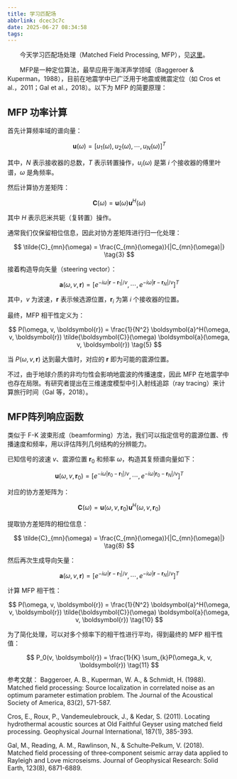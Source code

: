 ```yaml
---
title: 学习匹配场 
abbrlink: dcec3c7c
date: 2025-06-27 08:34:58
tags:
---
```


&emsp;&emsp;今天学习匹配场处理（Matched Field Processing, MFP），见[这里](https://geophydog.cool/post/matched_field_processing/#__1-basic-descriptions__)。
<!--less-->
&emsp;&emsp;MFP是一种定位算法，最早应用于海洋声学领域（Baggeroer & Kuperman，1988），目前在地震学中已广泛用于地震或微震定位（如 Cros et al.，2011；Gal et al.，2018）。以下为 MFP 的简要原理：

## MFP 功率计算

首先计算频率域的谱向量：

$$
\boldsymbol{u}(\omega) = [u_1(\omega), u_2(\omega), \cdots, u_N(\omega)]^T \tag{1}
$$

其中，$N$ 表示接收器的总数，$T$ 表示转置操作，$u_i(\omega)$ 是第 $i$ 个接收器的傅里叶谱，$\omega$ 是角频率。

然后计算协方差矩阵：

$$
\boldsymbol{C}(\omega) = \boldsymbol{u}(\omega) \boldsymbol{u}^H(\omega) \tag{2}
$$

其中 $H$ 表示厄米共轭（复转置）操作。

通常我们仅保留相位信息，因此对协方差矩阵进行归一化处理：

$$
\tilde{C}_{mn}(\omega) = \frac{C_{mn}(\omega)}{|C_{mn}(\omega)|} \tag{3}
$$

接着构造导向矢量（steering vector）：

$$
\boldsymbol{a}(\omega, v, \boldsymbol{r}) = [e^{-i\omega |\boldsymbol{r}-\boldsymbol{r}_1|/v}, \cdots, e^{-i\omega |\boldsymbol{r}-\boldsymbol{r}_N|/v}]^T \tag{4}
$$

其中，$v$ 为波速，$\boldsymbol{r}$ 表示候选源位置，$\boldsymbol{r}_i$ 为第 $i$ 个接收器的位置。

最终，MFP 相干性定义为：

$$
P(\omega, v, \boldsymbol{r}) = \frac{1}{N^2} \boldsymbol{a}^H(\omega, v, \boldsymbol{r}) \tilde{\boldsymbol{C}}(\omega) \boldsymbol{a}(\omega, v, \boldsymbol{r}) \tag{5}
$$

当 $P(\omega, v, \boldsymbol{r})$ 达到最大值时，对应的 $\boldsymbol{r}$ 即为可能的震源位置。

不过，由于地球介质的非均匀性会影响地震波的传播速度，因此 MFP 在地震学中也存在局限。有研究者提出在三维速度模型中引入射线追踪（ray tracing）来计算旅行时间（Gal 等，2018）。

## MFP阵列响应函数

类似于 F-K 波束形成（beamforming）方法，我们可以指定信号的震源位置、传播速度和频率，用以评估阵列几何结构的分辨能力。

已知信号的波速 $v$、震源位置 $\boldsymbol{r}_0$ 和频率 $\omega$，构造其复频谱向量如下：

$$
\boldsymbol{u}(\omega, v, \boldsymbol{r}_0) = [e^{-i\omega|\boldsymbol{r}_0-\boldsymbol{r}_1|/v}, \cdots, e^{-i\omega|\boldsymbol{r}_0-\boldsymbol{r}_N|/v}]^T \tag{6}
$$

对应的协方差矩阵为：

$$
\boldsymbol{C}(\omega) = \boldsymbol{u}(\omega, v, \boldsymbol{r}_0) \boldsymbol{u}^H(\omega, v, \boldsymbol{r}_0) \tag{7}
$$

提取协方差矩阵的相位信息：

$$
\tilde{C}_{mn}(\omega) = \frac{C_{mn}(\omega)}{|C_{mn}(\omega)|} \tag{8}
$$

然后再次生成导向矢量：

$$
\boldsymbol{a}(\omega, v, \boldsymbol{r}) = [e^{-i\omega|\boldsymbol{r}-\boldsymbol{r}_1|/v}, \cdots, e^{-i\omega|\boldsymbol{r}-\boldsymbol{r}_N|/v}]^T \tag{9}
$$

计算 MFP 相干性：

$$
P(\omega, v, \boldsymbol{r}) = \frac{1}{N^2} \boldsymbol{a}^H(\omega, v, \boldsymbol{r}) \tilde{\boldsymbol{C}}(\omega) \boldsymbol{a}(\omega, v, \boldsymbol{r}) \tag{10}
$$

为了简化处理，可以对多个频率下的相干性进行平均，得到最终的 MFP 相干性值：

$$
P_0(v, \boldsymbol{r}) = \frac{1}{K} \sum_{k}P(\omega_k, v, \boldsymbol{r}) \tag{11}
$$

参考文献：
Baggeroer, A. B., Kuperman, W. A., & Schmidt, H. (1988). Matched field processing: Source localization in correlated noise as an optimum parameter estimation problem. The Journal of the Acoustical Society of America, 83(2), 571-587.

Cros, E., Roux, P., Vandemeulebrouck, J., & Kedar, S. (2011). Locating hydrothermal acoustic sources at Old Faithful Geyser using matched field processing. Geophysical Journal International, 187(1), 385-393.

Gal, M., Reading, A. M., Rawlinson, N., & Schulte‐Pelkum, V. (2018). Matched field processing of three‐component seismic array data applied to Rayleigh and Love microseisms. Journal of Geophysical Research: Solid Earth, 123(8), 6871-6889.
